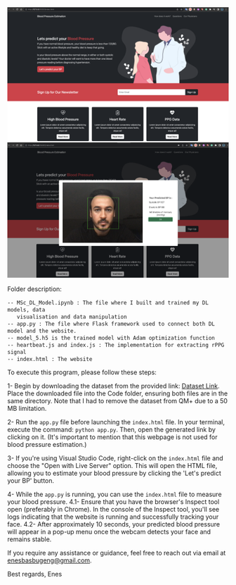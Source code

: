 <img src="images/1st.png" width="700"/> 

<img src="images/2nd.png" width="700"/> 


Folder description:

	-- MSc_DL_Model.ipynb : The file where I built and trained my DL models, data 
	   visualisation and data manipulation 
	-- app.py : The file where Flask framework used to connect both DL model and the website.
	-- model_5.h5 is the trained model with Adam optimization function
	-- heartbeat.js and index.js : The implementation for extracting rPPG signal
	-- index.html : The website

To execute this program, please follow these steps:

1- Begin by downloading the dataset from the provided link: [Dataset Link](https://drive.google.com/file/d/19MDJylakwdTKNS55zMpTtZX8PbYWNTkX/view?usp=sharing). Place the downloaded file into the Code folder, ensuring both files are in the same directory. Note that I had to remove the dataset from QM+ due to a 50 MB limitation.

2- Run the `app.py` file before launching the `index.html` file. In your terminal, execute the command: `python app.py`. Then, open the generated link by clicking on it. (It's important to mention that this webpage is not used for blood pressure estimation.)

3- If you're using Visual Studio Code, right-click on the `index.html` file and choose the "Open with Live Server" option. This will open the HTML file, allowing you to estimate your blood pressure by clicking the 'Let's predict your BP' button.

4- While the `app.py` is running, you can use the `index.html` file to measure your blood pressure.
   4.1- Ensure that you have the browser's Inspect tool open (preferably in Chrome). In the console of the Inspect tool, you'll see logs indicating that the website is running and successfully tracking your face.
   4.2- After approximately 10 seconds, your predicted blood pressure will appear in a pop-up menu once the webcam detects your face and remains stable.

If you require any assistance or guidance, feel free to reach out via email at enesbasbugeng@gmail.com.

Best regards,
Enes

